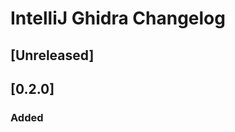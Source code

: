 <!-- Keep a Changelog guide -> https://keepachangelog.com -->

# IntelliJ Ghidra Changelog

## [Unreleased]

## [0.2.0]
### Added

